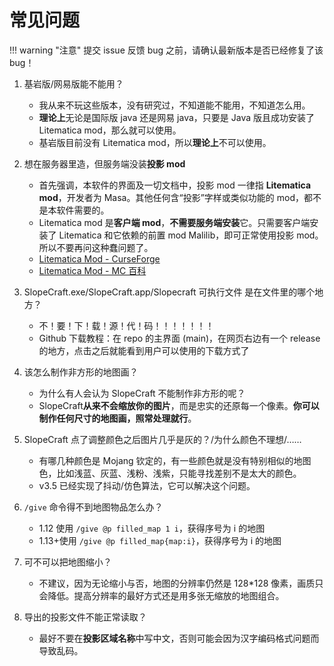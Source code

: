 # 常见问题

!!! warning "注意"
    提交 issue 反馈 bug 之前，请确认最新版本是否已经修复了该 bug！

1. 基岩版/网易版能不能用？

      - 我从来不玩这些版本，没有研究过，不知道能不能用，不知道怎么用。
      - **理论上**无论是国际版 java 还是网易 java，只要是 Java 版且成功安装了 Litematica mod，那么就可以使用。
      - 基岩版目前没有 Litematica mod，所以**理论上**不可以使用。

2. 想在服务器里造，但服务端没装**投影 mod**

      - 首先强调，本软件的界面及一切文档中，投影 mod 一律指 **Litematica mod**，开发者为 Masa。其他任何含“投影”字样或类似功能的 mod，都不是本软件需要的。
      - Litematica mod 是**客户端 mod**，**不需要服务端安装**它。只需要客户端安装了 Litematica 和它依赖的前置 mod Malilib，即可正常使用投影 mod。所以不要再问这种蠢问题了。
      - [Litematica Mod - CurseForge](https://www.curseforge.com/minecraft/mc-mods/litematica)
      - [Litematica Mod - MC 百科](https://www.mcmod.cn/class/2261.html)

3. SlopeCraft.exe/SlopeCraft.app/Slopecraft 可执行文件 是在文件里的哪个地方？

      - 不！要！下！载！源！代！码！！！！！！！
      - Github 下载教程：在 repo 的主界面 (main)，在网页右边有一个 release 的地方，点击之后就能看到用户可以使用的下载方式了

4. 该怎么制作非方形的地图画？

      - 为什么有人会认为 SlopeCraft 不能制作非方形的呢？
      - SlopeCraft**从来不会缩放你的图片**，而是忠实的还原每一个像素。**你可以制作任何尺寸的地图画，照常处理就行**。

5. SlopeCraft 点了调整颜色之后图片几乎是灰的？/为什么颜色不理想/……

      - 有哪几种颜色是 Mojang 钦定的，有一些颜色就是没有特别相似的地图色，比如浅蓝、灰蓝、浅粉、浅紫，只能寻找差别不是太大的颜色。
      - v3.5 已经实现了抖动/仿色算法，它可以解决这个问题。

6. `/give` 命令得不到地图物品怎么办？

      - 1.12 使用 `/give @p filled_map 1 i`，获得序号为 i 的地图
      - 1.13+使用 `/give @p filled_map{map:i}`，获得序号为 i 的地图

7. 可不可以把地图缩小？

      - 不建议，因为无论缩小与否，地图的分辨率仍然是 128*128 像素，画质只会降低。提高分辨率的最好方式还是用多张无缩放的地图组合。

8. 导出的投影文件不能正常读取？

      - 最好不要在**投影区域名称**中写中文，否则可能会因为汉字编码格式问题而导致乱码。
